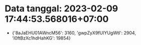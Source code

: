 # Data tanggal: 2023-02-09 17:44:53.568016+07:00

* {'8aJaEHU01AWncM56': 3160, 'gwpZyX9fUIYUgWtI': 2904, 'l0ftBzXc1hdHahKG': 19854}
